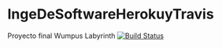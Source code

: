 # IngeDeSoftwareHerokuyTravis
Proyecto final Wumpus Labyrinth
[![Build Status](https://github.com/jorgechavezrnd/IngeDeSoftwareHerokuyTravis.svg?branch=master)](https://github.com/jorgechavezrnd/IngeDeSoftwareHerokuyTravis)